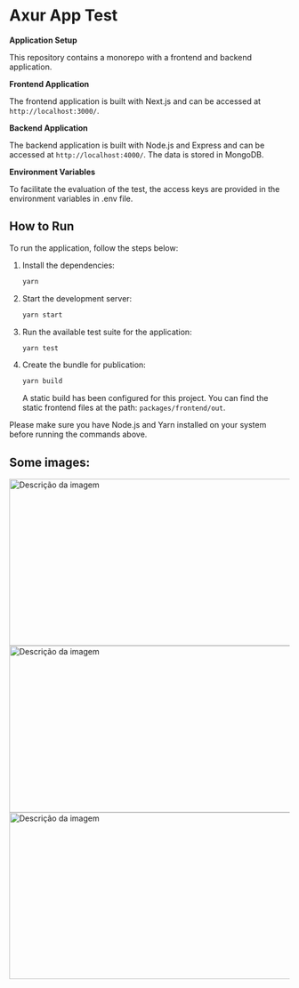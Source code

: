 # Axur App Test

**Application Setup**

This repository contains a monorepo with a frontend and backend application.

**Frontend Application**

The frontend application is built with Next.js and can be accessed at `http://localhost:3000/`.

**Backend Application**

The backend application is built with Node.js and Express and can be accessed at `http://localhost:4000/`. The data is stored in MongoDB.

**Environment Variables**

To facilitate the evaluation of the test, the access keys are provided in the environment variables in .env file.

## How to Run

To run the application, follow the steps below:

1. Install the dependencies:

   ```bash
   yarn
   ```

2. Start the development server:

   ```bash
   yarn start
   ```

3. Run the available test suite for the application:

   ```bash
   yarn test
   ```

4. Create the bundle for publication:

   ```bash
   yarn build
   ```

   A static build has been configured for this project. You can find the static frontend files at the path: `packages/frontend/out`.

Please make sure you have Node.js and Yarn installed on your system before running the commands above.

## Some images:

<img src="https://raw.githubusercontent.com/lbarga/axur-test-app/v2-mongodb/images/1.png?token=GHSAT0AAAAAACCEZ32URF362GYK3R3RCWU4ZDJKQ5A" alt="Descrição da imagem" width="600px" height="300px" />
<img src="https://raw.githubusercontent.com/lbarga/axur-test-app/v2-mongodb/images/2.png?token=GHSAT0AAAAAACCEZ32UXH276JZAO6YZ6A54ZDJKSXA" alt="Descrição da imagem" width="600px" height="300px" />
<img src="https://raw.githubusercontent.com/lbarga/axur-test-app/v2-mongodb/images/3.png?token=GHSAT0AAAAAACCEZ32UUSPMMEE3HGKXLYEYZDJKS5A" alt="Descrição da imagem" width="600px" height="300px" />
